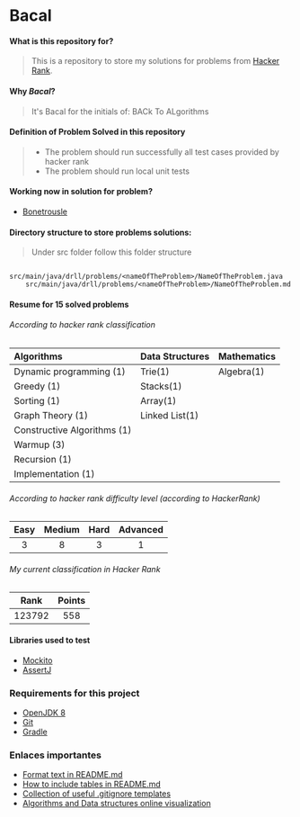 # Bacal

#### What is this repository for?
> This is a repository to store my solutions for problems 
from [Hacker Rank](https://www.hackerrank.com/dashboard). 

#### Why _Bacal_?
> It's Bacal for the initials of: BACk To ALgorithms

#### Definition of Problem Solved in this repository
> - The problem should run successfully all test cases provided by hacker rank
> - The problem should run local unit tests

#### Working now in solution for problem?
* [Bonetrousle](https://www.hackerrank.com/challenges/bonetrousle/problem)

#### Directory structure to store problems solutions:
> Under src folder follow this folder structure
```
    src/main/java/drll/problems/<nameOfTheProblem>/NameOfTheProblem.java
    src/main/java/drll/problems/<nameOfTheProblem>/NameOfTheProblem.md
```

#### Resume for 15 solved problems

###### According to hacker rank classification

| Algorithms                    | Data Structures | Mathematics |
| :---                          | ---             | ---         |
| Dynamic programming (1)       | Trie(1)         | Algebra(1)  |
| Greedy (1)                    | Stacks(1)       |             |
| Sorting (1)                   | Array(1)        |             |
| Graph Theory (1)              | Linked List(1)  |             |
| Constructive Algorithms (1)   |                 |             |
| Warmup (3)                    |                 |             |
| Recursion (1)                 |                 |             |
| Implementation (1)            |                 |             |
          
###### According to hacker rank difficulty level (according to HackerRank)

| Easy  | Medium | Hard  | Advanced |
| :---: | :---:  | :---: |   :---:  |
|   3   |   8    |   3   |     1    |

###### My current classification in Hacker Rank

| Rank   | Points |
| :---:  |  :---: |
| 123792 |  558   |

#### Libraries used to test
* [Mockito](http://site.mockito.org/)
* [AssertJ](http://joel-costigliola.github.io/assertj/index.html)

### Requirements for this project
* [OpenJDK 8](http://openjdk.java.net/install/)
* [Git](https://git-scm.com/)
* [Gradle](https://gradle.org/)

### Enlaces importantes
* [Format text in README.md](https://help.github.com/articles/basic-writing-and-formatting-syntax/)
* [How to include tables in README.md](https://help.github.com/articles/organizing-information-with-tables/)
* [Collection of useful .gitignore templates](https://github.com/github/gitignore)
* [Algorithms and Data structures online visualization](https://www.cs.usfca.edu/~galles/visualization/Algorithms.html)

